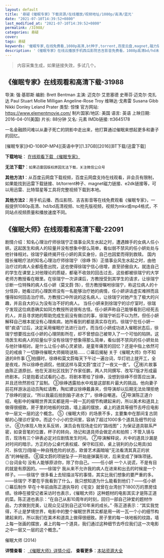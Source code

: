 ```yaml
---
layout: default
title: '悬疑《催眠专家》下载资源/在线播放/视频地址/1080p/高清/蓝光'
date: "2021-07-10T14:39:52+0800"
last_modified_at: "2021-07-10T14:39:52+0800"
permalink: /31988/
categories: 悬疑
cover:
tags: 悬疑
keywords: '催眠专家,在线免费看,1080p高清,bt种子,torrent,百度云盘,magnet,磁力链,迅雷下载资源'
description: '《催眠专家》在线云播放手机西瓜影院吉吉影音免费看，1080p高清bd/hd未删减完整版和tc抢先枪版，mkv/mp4格式，附带bt/torrent种子、magnet/磁力链、百度云盘、网盘资源迅雷下载链接'
---
```


>内容采集生成，如果链接失效，多试几个。


## 《催眠专家》在线观看和高清下载-31988

导演: 强·基耶斯 编剧: Brett Bentman 主演: 迈克尔·艾恩塞德 史蒂芬·迈克尔·克扎达 Paul Stuart Mollie Milligan Angeline-Rose Troy 维琳达·戈弗雷 Susana Gibb Nikki Donley Leland Prater 类型: 惊悚 官方网站: https://www.elementmovie.com/ 制片国家/地区: 美国 语言: 英语 上映日期: 2016-04-01(美国) 片长: 88分钟 又名: 元素 IMDb链接: tt3645178

一名金融顾问难以从妻子死亡的阴影中走出来，他打算通过催眠来想起更多和妻子的回忆。


[催眠专家][HD-1080P-MP4][英语中字][1.37GB][2016][BT下载/迅雷下载]

**下载地址**： [在线观看下载 《催眠专家》](https://www.btdx8.com/torrent/element_2016.html) 


**无法下载?**：`如果迅雷因版权原因无法下载，关注微信公众号 `

**其他方法1**：从百度云网盘下载视频，百度云网盘支持在线观看，非会员有限制，如果能找到迅雷下载链接、bt/torrent种子、magnet磁力链接、e2dk链接等，可以用迅雷、比特彗星等工具将完整视频下载到本地。

**其他方法2**：用手机云播、西瓜影院、吉吉影音等在线免费观看《催眠专家》，一般提供1080p高清、hd/bd高清视频、tc抢先版视频，视频为mkv或mp4格式，不同站点视频质量和播放速度不同。


## 《催眠大师》在线观看和高清下载-22091

剧情介绍：知名心理治疗师徐瑞宁正值事业风生水起之时，遭遇棘手的女病人任小妍。这起医生和病人的较量并没有想象中那么简单，看似弱不禁风的任小妍处处与他针锋相对。徐瑞宁最终揭开任小妍的真实身份，自己也因爱而得到救赎。   国内擅长催眠疗法的知名心理治疗师徐瑞宁（徐峥 饰）正值事业风生水起之时，由他治疗过的病人全都痊愈出院，这也使得徐瑞宁信心倍增，直至骄傲自大。就连自己的学生在课堂上对他理论的质疑，都毫不收敛的回击过去，这些都被徐瑞宁的大学老师方教授看在眼里。在徐瑞宁一次讲课后，方教授受到其学生的请求，让徐瑞宁诊断一位特殊的病人任小妍（莫文蔚 饰），但方教授嘱咐徐瑞宁，称这位病人的十分怪异，她看过的心理医师没有一名能够治疗她的病情，任小妍讲话虚实难辨而且懂得如何回击治疗师。方教授口中所说的这名病人，让徐瑞宁对她产生了极大的兴趣，并且自大的认为没有治不好的病人。 当任小妍来到徐瑞宁的诊疗室时，徐瑞宁发现这位病患确实如同方教授所说很有古怪。任小妍声称自己能够看到已经死去的人，并且寻求她的帮助完成生前没有做过的事，徐瑞宁听后不以为然，但任小妍解释自己根本就没有心理疾病，她所看到的都是真实存在的。徐瑞宁在任小妍一顿"疯语"过后，决定采用催眠疗法进行治疗。而当任小妍成功进入催眠状态后，徐瑞宁想要找出任小妍的心理阴影所在，却不曾想自己被带入了一个可怕的陷阱。这场医生和病人的较量似乎没有徐瑞宁想象得那么简单，看似弱不禁风的任小妍处处与他针锋相对。是什么让任小妍心灵紧锁，是童年痛苦的回忆？还是中指上依然可见的戒痕？一切静待催眠大师揭晓谜局……   ◎幕后揭秘   关于《催眠大师》你不知道的8件事   ①拍摄时，徐峥和莫文蔚每天下午过一遍台词，华灯初上就开工，全是夜戏，所以徐峥也调侃，他就这样与莫文蔚“度过了一夜又一夜”。 ②影片故事由陈正道原创，他在天涯社区找到了作家任鹏，两人共同撰写、改写7版才形成最终剧本。只是抱着试试看的心态，将剧本寄给了徐峥，没想到徐峥不但答应出演，并且还欣然担任了监制。 ③徐峥透露拍水中戏是这部影片最大的挑战。他向妻子前花样游泳运动员陶虹请教，陶虹建议徐峥戴鼻夹，但导演却以后期无法处理拒绝了徐峥的提议，“所以我最后拍到脑子进水了”，徐峥自嘲道。 ④导演陈正道介绍，电影中的催眠世界其实都是用一砖一瓦的细节构建起来的，所以美术和道具上做得很细致。房子里的地板的纹路，墙上画的摆放，桌上的道具等细节去呼应电影中一层又一层的这个概念。 ⑤《催眠大师》的场景不多，主要集中在那间复古阴郁的心理诊疗室中。而这个小小的空间里，容纳了超过1000多个道具及细节的设计。 ⑥为体现人物关系反转，演员会有现场走位的“路线图”；为保证道具联系严密，如录音笔的位置，杯子的转向，场记和道具师会做定点和拍照；不管入镜与否，现场有三个钟表必定对应剧情发生时间。 ⑦导演解释说，片中的道具沙漏是对时间的暗示，方正的办公桌代表权威、保守和压抑，桌上锐利的办公用具(如尺、拆信刀)隐喻一种自残危险的状态，欧普艺术画暗喻“无法看清其真正的状态”的神秘感。 ⑧莫文蔚的项链坠子一开始是弹簧形状，后来变成了弹珠项链。   ◎台词金句   没有人能够原谅你，除了你自己。——任小妍 一个人说谎，不是有目的就是有原因的。——徐瑞宁 我从来不允许我的病人在进来和出去的时候是一个样子。——徐瑞宁 很多看上去轻描淡写的事情，其实比我们想象的要严重的多。——徐瑞宁 不要在乎我看到了什么，我只想知道为什么能看到他们？——任小妍   ◎幕后制作   早在十年前由陈正道执导的《宅变》就曾在台湾创下1800万的票房佳绩。徐峥在接受记者采访时也表示，《催眠大师》这种题材的电影其实才是陈正道的菜。陈正道也表示：“在自己从影10周年的时刻，回归一部自己钟爱的题材作品，力求做到完美，让观众见证到自己这10年来的成长。” ·陈正道表示：“其实我觉得，不止是梦境世界，电影中的整个催眠世界其实都是用一砖一瓦一个小的细节构建起来的，所以我们在美术和道具上做得很细致。房子里的每一块地板的纹路，墙上每一张画的摆放，桌上的每一个道具，我们通过这种细节去呼应我们这一次电影之中一层又一层的这个概念。”


催眠大师 (2014)

**详情查看**： [《催眠大师》详情介绍](/movie/22091/)， **查看更多**：[本站资源大全](/movie/t/all/)

